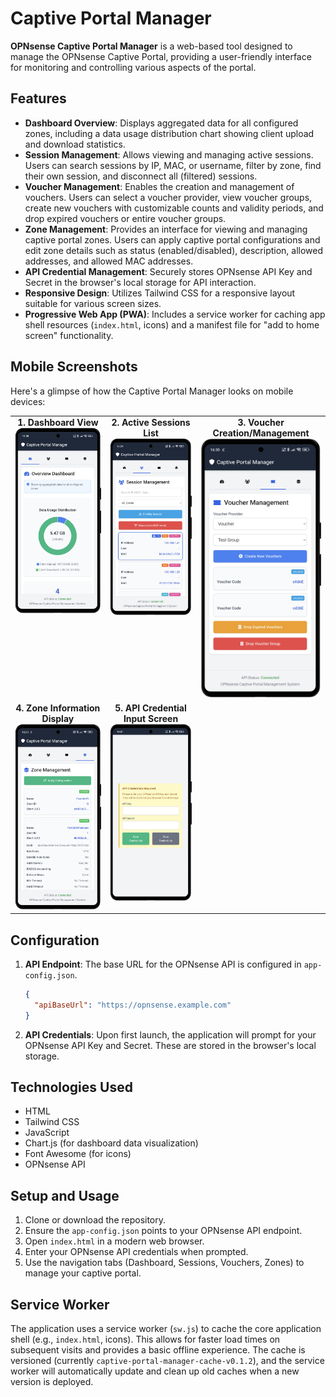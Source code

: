 # Captive Portal Manager

**OPNsense Captive Portal Manager** is a web-based tool designed to manage the OPNsense Captive Portal, providing a user-friendly interface for monitoring and controlling various aspects of the portal.

## Features

* **Dashboard Overview**: Displays aggregated data for all configured zones, including a data usage distribution chart showing client upload and download statistics.
* **Session Management**: Allows viewing and managing active sessions. Users can search sessions by IP, MAC, or username, filter by zone, find their own session, and disconnect all (filtered) sessions.
* **Voucher Management**: Enables the creation and management of vouchers. Users can select a voucher provider, view voucher groups, create new vouchers with customizable counts and validity periods, and drop expired vouchers or entire voucher groups.
* **Zone Management**: Provides an interface for viewing and managing captive portal zones. Users can apply captive portal configurations and edit zone details such as status (enabled/disabled), description, allowed addresses, and allowed MAC addresses.
* **API Credential Management**: Securely stores OPNsense API Key and Secret in the browser's local storage for API interaction.
* **Responsive Design**: Utilizes Tailwind CSS for a responsive layout suitable for various screen sizes.
* **Progressive Web App (PWA)**: Includes a service worker for caching app shell resources (`index.html`, icons) and a manifest file for "add to home screen" functionality.

## Mobile Screenshots

Here's a glimpse of how the Captive Portal Manager looks on mobile devices:

<table>
  <tr>
    <td align="center" valign="top">
      <b>1. Dashboard View</b><br>
      <img src="img/screenshot_mobile_dashboard.png" alt="Mobile Dashboard View" width="300px">
    </td>
    <td align="center" valign="top">
      <b>2. Active Sessions List</b><br>
      <img src="img/screenshot_mobile_sessions.png" alt="Mobile Sessions List" width="300px">
    </td>
    <td align="center" valign="top">
      <b>3. Voucher Creation/Management</b><br>
      <img src="img/screenshot_mobile_vouchers.png" alt="Mobile Voucher Management" width="300px">
    </td>
  </tr>
  <tr>
    <td align="center" valign="top">
      <b>4. Zone Information Display</b><br>
      <img src="img/screenshot_mobile_zones.png" alt="Mobile Zone Information" width="300px">
    </td>
    <td align="center" valign="top"> <b>5. API Credential Input Screen</b><br>
      <img src="img/screenshot_mobile_credentials.png" alt="Mobile API Credential Input" width="300px">
    </td>
  </tr>
</table>


## Configuration

1.  **API Endpoint**: The base URL for the OPNsense API is configured in `app-config.json`.
    ```json
    {
      "apiBaseUrl": "https://opnsense.example.com"
    }
    ```
2.  **API Credentials**: Upon first launch, the application will prompt for your OPNsense API Key and Secret. These are stored in the browser's local storage.

## Technologies Used

* HTML
* Tailwind CSS
* JavaScript
* Chart.js (for dashboard data visualization)
* Font Awesome (for icons)
* OPNsense API

## Setup and Usage

1.  Clone or download the repository.
2.  Ensure the `app-config.json` points to your OPNsense API endpoint.
3.  Open `index.html` in a modern web browser.
4.  Enter your OPNsense API credentials when prompted.
5.  Use the navigation tabs (Dashboard, Sessions, Vouchers, Zones) to manage your captive portal.

## Service Worker

The application uses a service worker (`sw.js`) to cache the core application shell (e.g., `index.html`, icons). This allows for faster load times on subsequent visits and provides a basic offline experience. The cache is versioned (currently `captive-portal-manager-cache-v0.1.2`), and the service worker will automatically update and clean up old caches when a new version is deployed.
